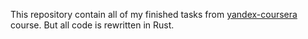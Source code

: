 This repository contain all of my finished tasks from [yandex-coursera](https://www.coursera.org/specializations/c-plus-plus-modern-development) course.
But all code is rewritten in Rust. 
